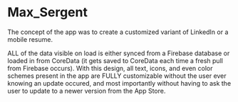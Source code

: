 # Max_Sergent
The concept of the app was to create a customized variant of LinkedIn or a mobile resume. 

ALL of the data visible on load is either synced from a Firebase database or loaded in from CoreData (it gets saved to CoreData each time a fresh pull from Firebase occurs). With this design, all text, icons, and even color schemes present in the app are FULLY customizable without the user ever knowing an update occured, and most importantly without having to ask the user to update to a newer version from the App Store.
